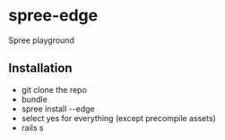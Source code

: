 spree-edge
==========

Spree playground

Installation
------------

* git clone the repo
* bundle
* spree install --edge
 * select yes for everything (except precompile assets)
* rails s